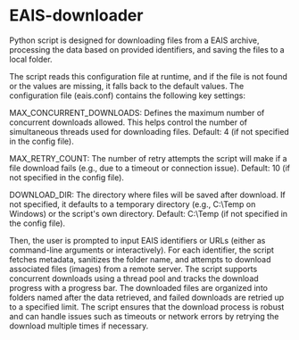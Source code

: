 # EAIS-downloader
Python script is designed for downloading files from a EAIS archive, processing the data based on provided identifiers, and saving the files to a local folder.

The script reads this configuration file at runtime, and if the file is not found or the values are missing, it falls back to the default values. 
The configuration file (eais.conf) contains the following key settings:

MAX_CONCURRENT_DOWNLOADS: Defines the maximum number of concurrent downloads allowed. This helps control the number of simultaneous threads used for downloading files.
Default: 4 (if not specified in the config file).

MAX_RETRY_COUNT: The number of retry attempts the script will make if a file download fails (e.g., due to a timeout or connection issue).
Default: 10 (if not specified in the config file).

DOWNLOAD_DIR: The directory where files will be saved after download. If not specified, it defaults to a temporary directory (e.g., C:\Temp on Windows) or the script's own directory.
Default: C:\Temp (if not specified in the config file).

Then, the user is prompted to input EAIS identifiers or URLs (either as command-line arguments or interactively).
For each identifier, the script fetches metadata, sanitizes the folder name, and attempts to download associated files (images) from a remote server.
The script supports concurrent downloads using a thread pool and tracks the download progress with a progress bar.
The downloaded files are organized into folders named after the data retrieved, and failed downloads are retried up to a specified limit.
The script ensures that the download process is robust and can handle issues such as timeouts or network errors by retrying the download multiple times if necessary.









